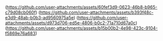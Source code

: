 (https://github.com/user-attachments/assets/60fef3d9-0623-46b8-b965-c79d08cb060f)
(https://github.com/user-attachments/assets/b393f48c-e3d9-48ab-b0b3-ad9560975a5e)
(https://github.com/user-attachments/assets/d973d706-ed5e-4806-b0c2-71a710d67a0c)
(https://github.com/user-attachments/assets/b15b00b2-4e98-423c-9104-f5869e76a683)
